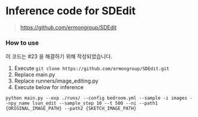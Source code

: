 # Inference code for SDEdit

> https://github.com/ermongroup/SDEdit

### How to use

이 코드는 #23 을 해결하기 위해 작성되었습니다.

1. Execute `git clone https://github.com/ermongroup/SDEdit.git`
2. Replace main.py
3. Replace runners/image_editing.py
4. Execute below for inference

```shell
python main.py --exp ./runs/ --config bedroom.yml --sample -i images --npy_name lsun_edit --sample_step 10 --t 500 --ni --path1 {ORIGINAL_IMAGE_PATH} --path2 {SKETCH_IMAGE_PATH}
```
